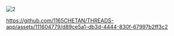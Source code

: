 ![2](https://github.com/1165CHETAN/THREADS-app/assets/111604779/1edbda9a-aaa3-43e5-acf4-ab0ca3bd361c)


https://github.com/1165CHETAN/THREADS-app/assets/111604779/d89ce5a1-db3d-4444-830f-67997b2ff3c2

